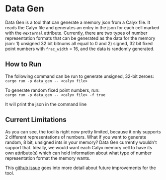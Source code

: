 # Data Gen 

Data Gen is a tool that can generate a memory json from a Calyx file. It reads 
the Calyx file and generates an entry in the json for each cell marked with the 
`@external` attribute. Currently, there are two types of number representation formats that can be generated as the data for the memory json: 1) unsigned 32 bit bitnums all equal to 0 and 2) signed, 32 bit fixed point numbers with `frac_width` = 16, and the data is randomly generated.   

## How to Run 
The following command can be run to generate unsigned, 32-bit zeroes:   
`cargo run -p data_gen -- <calyx file>`  

To generate random fixed point numbers, run:   
`cargo run -p data_gen -- <calyx file> -f true`   

It will print the json in the command line  

## Current Limitations 
As you can see, the tool is right now pretty limited, because it only supports
2 different representations of numbers. What if you want to generate random, 8 bit, unsigned ints in your memory? Data Gen currently wouldn't support that. Ideally, we would want each Calyx memory cell to have its own attribute(s) which can hold information about what type of number representation format the memory wants.   

This [github issue](https://github.com/cucapra/calyx/issues/1163) goes into more detail about future improvements for the tool. 




